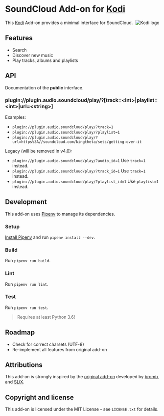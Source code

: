 # SoundCloud Add-on for [Kodi](https://github.com/xbmc/xbmc)

<img align="right" src="https://github.com/xbmc/xbmc/raw/master/addons/webinterface.default/icon-128.png" alt="Kodi logo">

This [Kodi](https://github.com/xbmc/xbmc) Add-on provides a minimal interface for SoundCloud.

## Features

* Search
* Discover new music
* Play tracks, albums and playlists

## API

Documentation of the **public** interface.

### plugin://plugin.audio.soundcloud/play/?[track=\<int\>|playlist=\<int\>|url=\<string\>]

Examples:

* `plugin://plugin.audio.soundcloud/play/?track=1`
* `plugin://plugin.audio.soundcloud/play/?playlist=1`
* `plugin://plugin.audio.soundcloud/play/?url=https%3A//soundcloud.com/kingtheta/sets/getting-over-it`

Legacy (will be removed in v4.0):

* `plugin://plugin.audio.soundcloud/play/?audio_id=1` Use `track=1` instead.
* `plugin://plugin.audio.soundcloud/play/?track_id=1` Use `track=1` instead.
* `plugin://plugin.audio.soundcloud/play/?playlist_id=1` Use `playlist=1` instead.

## Development

This add-on uses [Pipenv](https://pypi.org/project/pipenv/) to manage its dependencies.

### Setup

[Install Pipenv](https://pipenv.readthedocs.io/en/latest/install/#installing-pipenv) and run `pipenv install --dev`.

### Build

Run `pipenv run build`.

### Lint

Run `pipenv run lint`.

### Test

Run `pipenv run test`.

> Requires at least Python 3.6!

## Roadmap

* Check for correct charsets (UTF-8)
* Re-implement all features from original add-on

## Attributions

This add-on is strongly inspired by the [original add-on](https://github.com/SLiX69/plugin.audio.soundcloud)
developed by [bromix](https://kodi.tv/addon-author/bromix) and [SLiX](https://github.com/SLiX69).

## Copyright and license

This add-on is licensed under the MIT License - see `LICENSE.txt` for details.
